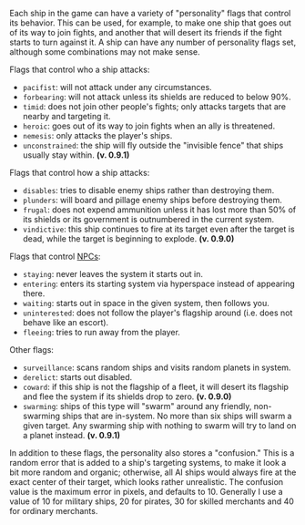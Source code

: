 Each ship in the game can have a variety of "personality" flags that control its behavior. This can be used, for example, to make one ship that goes out of its way to join fights, and another that will desert its friends if the fight starts to turn against it. A ship can have any number of personality flags set, although some combinations may not make sense.

Flags that control who a ship attacks:

* `pacifist`: will not attack under any circumstances.
* `forbearing`: will not attack unless its shields are reduced to below 90%.
* `timid`: does not join other people's fights; only attacks targets that are nearby and targeting it.
* `heroic`: goes out of its way to join fights when an ally is threatened.
* `nemesis`: only attacks the player's ships.
* `unconstrained`: the ship will fly outside the "invisible fence" that ships usually stay within. **(v. 0.9.1)**

Flags that control how a ship attacks:

* `disables`: tries to disable enemy ships rather than destroying them.
* `plunders`: will board and pillage enemy ships before destroying them.
* `frugal`: does not expend ammunition unless it has lost more than 50% of its shields or its government is outnumbered in the current system.
* `vindictive`: this ship continues to fire at its target even after the target is dead, while the target is beginning to explode. **(v. 0.9.0)**

Flags that control [NPCs](https://github.com/endless-sky/endless-sky/wiki/CreatingMissions#npcs):

* `staying`: never leaves the system it starts out in.
* `entering`: enters its starting system via hyperspace instead of appearing there.
* `waiting`: starts out in space in the given system, then follows you.
* `uninterested`: does not follow the player's flagship around (i.e. does not behave like an escort).
* `fleeing`: tries to run away from the player.

Other flags:

* `surveillance`: scans random ships and visits random planets in system.
* `derelict`: starts out disabled.
* `coward`: if this ship is not the flagship of a fleet, it will desert its flagship and flee the system if its shields drop to zero. **(v. 0.9.0)**
* `swarming`: ships of this type will "swarm" around any friendly, non-swarming ships that are in-system. No more than six ships will swarm a given target. Any swarming ship with nothing to swarm will try to land on a planet instead. **(v. 0.9.1)**

In addition to these flags, the personality also stores a "confusion." This is a random error that is added to a ship's targeting systems, to make it look a bit more random and organic; otherwise, all AI ships would always fire at the exact center of their target, which looks rather unrealistic. The confusion value is the maximum error in pixels, and defaults to 10. Generally I use a value of 10 for military ships, 20 for pirates, 30 for skilled merchants and 40 for ordinary merchants.